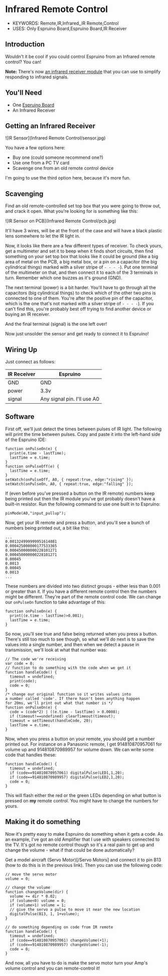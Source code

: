 <!--- Copyright (c) 2013 Gordon Williams, Pur3 Ltd. See the file LICENSE for copying permission. -->
Infrared Remote Control
==========================

* KEYWORDS: Remote,IR,Infrared,,IR Remote,Control
* USES: Only Espruino Board,Espruino Board,IR Receiver

Introduction
-----------

Wouldn't it be cool if you could control Espruino from an Infrared remote control? You can!

**Note:** There's now [an infrared receiver module](IRReceiver) that you can use to simplify responding to infrared signals.

You'll Need
----------

* One [Espruino Board](/EspruinoBoard)
* An Infrared Receiver

Getting an Infrared Receiver
-------------------------

![IR Sensor](Infrared Remote Control/sensor.jpg)

You have a few options here:

* Buy one (could someone recommend one?)
* Use one from a PC TV card
* Scavenge one from an old remote control device

I'm going to use the third option here, because it's more fun.

Scavenging
---------

Find an old remote-controlled set top box that you were going to throw out, and crack it open. What you're looking for is something like this:

![IR Sensor on PCB](Infrared Remote Control/pcb.jpg)

It'll have 3 wires, will be at the front of the case and will have a black plastic lens somewhere to let the IR light in.

Now, it looks like there are a few different types of receiver. To check yours, get a multimeter and set it to beep when it finds short circuits, then find something on your set top box that looks like it could be ground (like a big area of metal on the PCB, a big metal box, or a pin on a capacitor (the big cylindrical things) marked with a silver stripe of ```- - - -```). Put one terminal of the multimeter on that, and then connect it to each of the 3 terminals in turn. Remember which one buzzes as it's ground (GND).

The next terminal (power) is a bit harder. You'll have to go through all the capacitors (big cylindrical things) to check which of the other two pins is connected to one of them. You're after the positive pin of the capacitor, which is the one that's not marked with a silver stripe of ```- - - -```). If you can't find this, you're probably best off trying to find another device or buying an IR receiver.

And the final terminal (signal) is the one left over!

Now just unsolder the sensor and get ready to connect it to Espruino!

Wiring Up
--------

Just connect as follows:

| IR Receiver | Espruino |
|----------|----------|
| GND | GND |
| power | 3.3v |
| signal | Any signal pin. I'll use A0 | 

Software
-------

First off, we'll just detect the times between pulses of IR light. The following will print the time between pulses. Copy and paste it into the left-hand side of the Espruino IDE:

```
function onPulseOn(e) {
  print(e.time - lastTime);
  lastTime = e.time;
}
function onPulseOff(e) {
  lastTime = e.time;
}
setWatch(onPulseOff, A0, { repeat:true, edge:"rising" });
setWatch(onPulseOn, A0, { repeat:true, edge:"falling" });
```

If (even before you've pressed a button on the IR remote) numbers keep being printed out then the IR module you've got probably doesn't have a built-in resistor. Run the following command to use one built in to Espruino:

```pinMode(A0,"input_pullup");```

Now, get your IR remote and press a button, and you'll see a bunch of numbers being printed out, a bit like this:

```
...
0.001324999999951614881
0.000425000000177533365
0.000450000000228101271
0.000450000000228101271
0.00045
0.0013
0.00045
0.0013
...
```

These numbers are divided into two distinct groups - either less than 0.001 or greater than it. If you have a different remote control then the numbers might be different. They're part of the remote control code. We can change our `onPulseOn` function to take advantage of this:

```
function onPulseOn(e) {
  print((e.time - lastTime)>0.001);
  lastTime = e.time;
}
```

So now, you'll see true and false being returned when you press a button. There's still too much to see though, so what we'll do next is to save the values into a single number, and then when we detect a pause in transmission, we'll look at what that number was:

```
// The code we're receiving
var code = 0;
// function to do something with the code when we get it
function handleCode() {
  timeout = undefined;
  print(code);
  code = 0;
}
/* change our original function so it writes values into
a number called 'code'. If there hasn't been anything happen
for 20ms, we'll print out what that number is */
function onPulseOn(e) {
  code = (code*2) | ((e.time - lastTime) > 0.0008);
  if (timeout!==undefined) clearTimeout(timeout);
  timeout = setTimeout(handleCode, 20);
  lastTime = e.time;
}
```

Now, when you press a button on your remote, you should get a number printed out. For instance on a Panasonic remote, I get 914810870957061 for volume up and 914810870989957 for volume down. We can write some code that handles these:

```
function handleCode() {
  timeout = undefined;
  if (code==914810870957061) digitalPulse(LED1,1,20);
  if (code==914810870989957) digitalPulse(LED2,1,20);
  code = 0;
}
```

This will flash either the red or the green LEDs depending on what button is pressed on **my** remote control. You might have to change the numbers for yours.


Making it do something
--------------------

Now it's pretty easy to make Espruino do something when it gets a code. As an example, I've got an old Amplifier that I use with speakers connected to the TV. It's got no remote control though so it's a real pain to get up and change the volume - what if that could be done automatically?

Get a model aircraft (Servo Motor)[/Servo Motors] and connect it to pin B13 (how to do this is in the previous link). Then you can use the following code:


```
// move the servo motor
volume = 0;

// change the volume
function changeVolume(dir) {
  volume += dir * 0.02;
  if (volume<0) volume = 0;
  if (volume>1) volume = 1;
  // give the servo a pulse to move it near the new location
  digitalPulse(B13, 1, 1+volume);
}

// do something depending on code from IR remote
function handleCode() {
  timeout = undefined;
  if (code==914810870957061) changeVolume(+1);
  if (code==914810870989957) changeVolume(-1);
  code = 0;
}
```

And now, all you have to do is make the servo motor turn your Amp's volume control and you can remote-control it!

